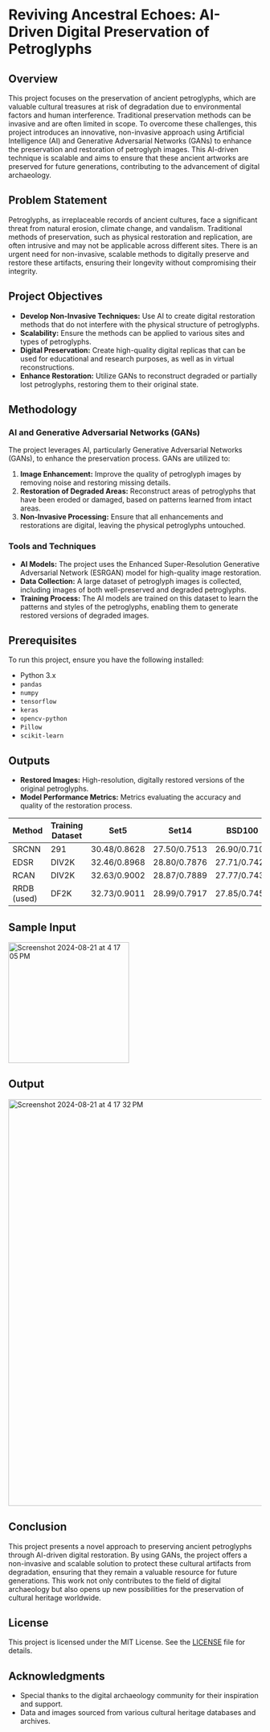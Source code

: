 # Reviving Ancestral Echoes: AI-Driven Digital Preservation of Petroglyphs

## Overview
This project focuses on the preservation of ancient petroglyphs, which are valuable cultural treasures at risk of degradation due to environmental factors and human interference. Traditional preservation methods can be invasive and are often limited in scope. To overcome these challenges, this project introduces an innovative, non-invasive approach using Artificial Intelligence (AI) and Generative Adversarial Networks (GANs) to enhance the preservation and restoration of petroglyph images. This AI-driven technique is scalable and aims to ensure that these ancient artworks are preserved for future generations, contributing to the advancement of digital archaeology.

## Problem Statement
Petroglyphs, as irreplaceable records of ancient cultures, face a significant threat from natural erosion, climate change, and vandalism. Traditional methods of preservation, such as physical restoration and replication, are often intrusive and may not be applicable across different sites. There is an urgent need for non-invasive, scalable methods to digitally preserve and restore these artifacts, ensuring their longevity without compromising their integrity.

## Project Objectives
- **Develop Non-Invasive Techniques:** Use AI to create digital restoration methods that do not interfere with the physical structure of petroglyphs.
- **Scalability:** Ensure the methods can be applied to various sites and types of petroglyphs.
- **Digital Preservation:** Create high-quality digital replicas that can be used for educational and research purposes, as well as in virtual reconstructions.
- **Enhance Restoration:** Utilize GANs to reconstruct degraded or partially lost petroglyphs, restoring them to their original state.

## Methodology
### AI and Generative Adversarial Networks (GANs)
The project leverages AI, particularly Generative Adversarial Networks (GANs), to enhance the preservation process. GANs are utilized to:

1. **Image Enhancement:** Improve the quality of petroglyph images by removing noise and restoring missing details.
2. **Restoration of Degraded Areas:** Reconstruct areas of petroglyphs that have been eroded or damaged, based on patterns learned from intact areas.
3. **Non-Invasive Processing:** Ensure that all enhancements and restorations are digital, leaving the physical petroglyphs untouched.

### Tools and Techniques
- **AI Models:** The project uses the Enhanced Super-Resolution Generative Adversarial Network (ESRGAN) model for high-quality image restoration.
- **Data Collection:** A large dataset of petroglyph images is collected, including images of both well-preserved and degraded petroglyphs.
- **Training Process:** The AI models are trained on this dataset to learn the patterns and styles of the petroglyphs, enabling them to generate restored versions of degraded images.

## Prerequisites

To run this project, ensure you have the following installed:

- Python 3.x
- `pandas`
- `numpy`
- `tensorflow`
- `keras`
- `opencv-python`
- `Pillow`
- `scikit-learn`



## Outputs

- **Restored Images:** High-resolution, digitally restored versions of the original petroglyphs.
- **Model Performance Metrics:** Metrics evaluating the accuracy and quality of the restoration process.

| Method     | Training Dataset | Set5         | Set14        | BSD100       | Urban100     | Manga109     |
|------------|------------------|--------------|--------------|--------------|--------------|--------------|
| SRCNN      | 291              | 30.48/0.8628 | 27.50/0.7513 | 26.90/0.7101 | 24.52/0.7221 | 27.58/0.8555 |
| EDSR       | DIV2K            | 32.46/0.8968 | 28.80/0.7876 | 27.71/0.7420 | 26.64/0.8033 | 31.02/0.9148 |
| RCAN       | DIV2K            | 32.63/0.9002 | 28.87/0.7889 | 27.77/0.7436 | 26.82/0.8087 | 31.22/0.9173 |
| RRDB (used)| DF2K             | 32.73/0.9011 | 28.99/0.7917 | 27.85/0.7455 | 27.03/0.8153 | 31.66/0.9196 |


## Sample Input
<img width="240" alt="Screenshot 2024-08-21 at 4 17 05 PM" src="https://github.com/user-attachments/assets/a80df9a7-9611-4bf0-82f4-7403ee9352a5">

## Output
<img width="808" alt="Screenshot 2024-08-21 at 4 17 32 PM" src="https://github.com/user-attachments/assets/693ae672-c898-48ac-b9f3-727ae0a79c03">



## Conclusion

This project presents a novel approach to preserving ancient petroglyphs through AI-driven digital restoration. By using GANs, the project offers a non-invasive and scalable solution to protect these cultural artifacts from degradation, ensuring that they remain a valuable resource for future generations. This work not only contributes to the field of digital archaeology but also opens up new possibilities for the preservation of cultural heritage worldwide.

## License

This project is licensed under the MIT License. See the [LICENSE](LICENSE) file for details.

## Acknowledgments

- Special thanks to the digital archaeology community for their inspiration and support.
- Data and images sourced from various cultural heritage databases and archives.
